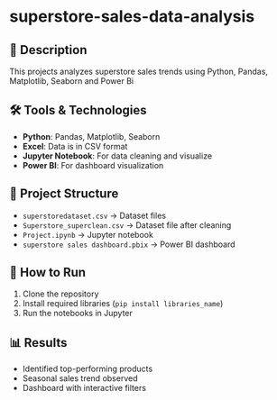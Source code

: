 # superstore-sales-data-analysis

## 📌 Description
This projects analyzes superstore sales trends using Python, Pandas, Matplotlib, Seaborn and Power Bi 

## 🛠️ Tools & Technologies
- **Python**: Pandas, Matplotlib, Seaborn
- **Excel**: Data is in CSV format
- **Jupyter Notebook**: For data cleaning and visualize
- **Power BI**: For dashboard visualization

## 📂 Project Structure
- `superstoredataset.csv` → Dataset files
- `Superstore_superclean.csv` → Dataset file after cleaning
- `Project.ipynb` → Jupyter notebook
- `superstore sales dashboard.pbix` → Power BI dashboard

## 🚀 How to Run
1. Clone the repository  
2. Install required libraries (`pip install libraries_name`)  
3. Run the notebooks in Jupyter  

## 📊 Results
- Identified top-performing products
- Seasonal sales trend observed
- Dashboard with interactive filters
